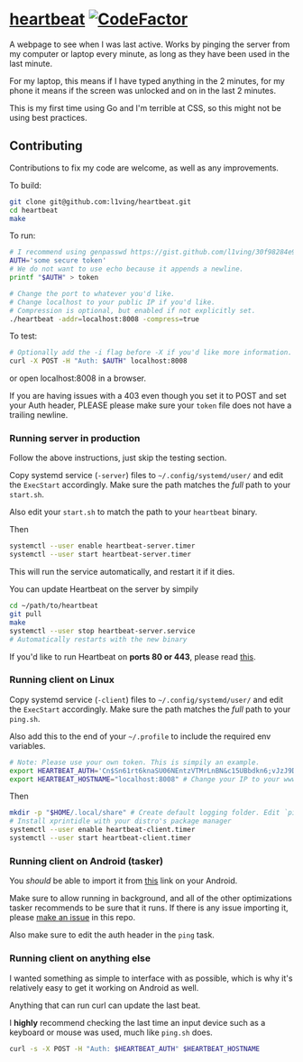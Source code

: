 # [heartbeat](https://hb.l1v.in) [![CodeFactor](https://www.codefactor.io/repository/github/l1ving/heartbeat/badge)](https://www.codefactor.io/repository/github/l1ving/heartbeat)

A webpage to see when I was last active. Works by pinging the server from my computer or laptop every minute, as long as they have been used in the last minute.

For my laptop, this means if I have typed anything in the 2 minutes, for my phone it means if the screen was unlocked and on in the last 2 minutes.

This is my first time using Go and I'm terrible at CSS, so this might not be using best practices. 

## Contributing

Contributions to fix my code are welcome, as well as any improvements.

To build:
```bash
git clone git@github.com:l1ving/heartbeat.git
cd heartbeat
make
```

To run:
```bash
# I recommend using genpasswd https://gist.github.com/l1ving/30f98284e9f92e1b47b4df6e05a063fc
AUTH='some secure token'
# We do not want to use echo because it appends a newline.
printf "$AUTH" > token

# Change the port to whatever you'd like. 
# Change localhost to your public IP if you'd like.
# Compression is optional, but enabled if not explicitly set.
./heartbeat -addr=localhost:8008 -compress=true
```

To test:

```bash
# Optionally add the -i flag before -X if you'd like more information.
curl -X POST -H "Auth: $AUTH" localhost:8008
```

or open localhost:8008 in a browser.

If you are having issues with a 403 even though you set it to POST and set your Auth header, PLEASE please make sure your `token` file does not have a trailing newline.

### Running server in production

Follow the above instructions, just skip the testing section.

Copy systemd service (`-server`) files to `~/.config/systemd/user/` and edit the `ExecStart` accordingly. 
Make sure the path matches the *full* path to your `start.sh`.

Also edit your `start.sh` to match the path to your `heartbeat` binary.

Then 
```bash
systemctl --user enable heartbeat-server.timer
systemctl --user start heartbeat-server.timer
```

This will run the service automatically, and restart it if it dies.

You can update Heartbeat on the server by simpily 

```bash
cd ~/path/to/heartbeat
git pull
make
systemctl --user stop heartbeat-server.service
# Automatically restarts with the new binary
```

If you'd like to run Heartbeat on **ports 80 or 443**, please read [this](https://superuser.com/a/892391).

### Running client on Linux

Copy systemd service (`-client`) files to `~/.config/systemd/user/` and edit the `ExecStart` accordingly.
Make sure the path matches the *full* path to your `ping.sh`.

Also add this to the end of your `~/.profile` to include the required env variables.

```bash
# Note: Please use your own token. This is simpily an example.
export HEARTBEAT_AUTH='Cn$Sn61rt6knaSU06NEntzVTMrLnBN&c15UBbdkn6;vJzJ9D' # Single quotes to avoid escaping issues.
export HEARTBEAT_HOSTNAME="localhost:8008" # Change your IP to your www IP.
```

Then
```bash
mkdir -p "$HOME/.local/share" # Create default logging folder. Edit `ping.sh` if you don't like this.
# Install xprintidle with your distro's package manager
systemctl --user enable heartbeat-client.timer
systemctl --user start heartbeat-client.timer
```

### Running client on Android (tasker)

You *should* be able to import it from [this](https://taskernet.com/shares/?user=AS35m8nEM1zYe7Hwhnr%2FmqY6FLKRigBn5KsRZjpRBVQ5kVsRat6L8dgyXksiNLNHQ5ycPrAdpiCS860%3D&id=Profile%3ADisplay+Unlocked) link on your Android.

Make sure to allow running in background, and all of the other optimizations tasker recommends to be sure that it runs. If there is any issue importing it, please [make an issue](https://github.com/l1ving/heartbeat/issues/new) in this repo.

Also make sure to edit the auth header in the `ping` task.

### Running client on anything else

I wanted something as simple to interface with as possible, which is why it's relatively easy to get it working on Android as well.

Anything that can run curl can update the last beat. 

I **highly** recommend checking the last time an input device such as a keyboard or mouse was used, much like `ping.sh` does.

```bash
curl -s -X POST -H "Auth: $HEARTBEAT_AUTH" $HEARTBEAT_HOSTNAME
```

